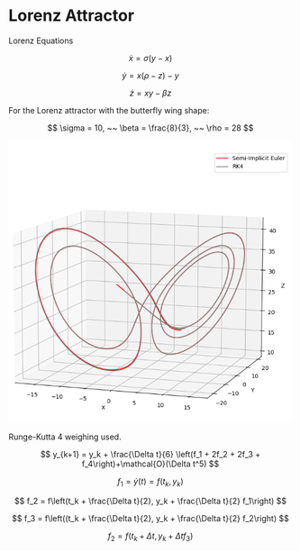 # Lorenz Attractor
Lorenz Equations

$$
    \dot x = \sigma (y-x)
$$

$$
    \dot y = x(\rho - z) -y
$$

$$
    \dot z = xy - \beta z
$$

For the Lorenz attractor with the butterfly wing shape:

$$
    \sigma = 10, ~~ \beta = \frac{8}{3}, ~~ \rho = 28
$$

<p align="center">
    <img src="misc/figures/lorenz_attractor_image.PNG"/>
</p>

Runge-Kutta 4 weighing used.

$$
     y_{k+1} = y_k + \frac{\Delta t}{6} \left(f_1 + 2f_2 + 2f_3 + f_4\right)+\mathcal{O}(\Delta t^5)
$$

$$
    f_1 = \dot y(t) = f(t_k, y_k)
$$

$$
    f_2 = f\left(t_k + \frac{\Delta t}{2}, y_k + \frac{\Delta t}{2} f_1\right)
$$

$$
    f_3 = f\left((t_k + \frac{\Delta t}{2}, y_k + \frac{\Delta t}{2} f_2\right)
$$

$$
    f_2 = f(t_k + \Delta t, y_k + \Delta t f_3)
$$